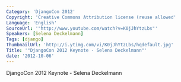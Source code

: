 ```yaml
---
Category: 'DjangoCon 2012'
Copyright: 'Creative Commons Attribution license (reuse allowed'
Language: 'English'
SourceUrl: '"http://www.youtube.com/watch?v=K0jJhYtzLbs"'
Speakers: [Selena Deckelmann]
Tags: [django]
ThumbnailUrl: 'http://i.ytimg.com/vi/K0jJhYtzLbs/hqdefault.jpg'
Title: '"DjangoCon 2012 Keynote - Selena Deckelmann"'
date: '2012-10-06'
---
```

DjangoCon 2012 Keynote - Selena Deckelmann

